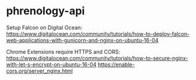 # phrenology-api

Setup Falcon on Digital Ocean:
https://www.digitalocean.com/community/tutorials/how-to-deploy-falcon-web-applications-with-gunicorn-and-nginx-on-ubuntu-16-04

Chrome Extensions require HTTPS and CORS:
https://www.digitalocean.com/community/tutorials/how-to-secure-nginx-with-let-s-encrypt-on-ubuntu-16-04
https://enable-cors.org/server_nginx.html
